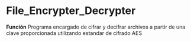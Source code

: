 # File_Encrypter_Decrypter

**Función**
Programa encargado de cifrar y decifrar archivos a partir de una clave proporcionada utilizando estandar de cifrado AES

